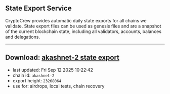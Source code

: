 ## State Export Service
CryptoCrew provides automatic daily state exports for all chains we validate. State export files can be used as genesis files and are a snapshot of the current blockchain state, including all validators, accounts, balances and delegations.

---
**Download: [akashnet-2 state export](https://dl-eu2.ccvalidators.com/SERVICE/akash/akashnet-2_export_23268064.json)**
---

- last updated: Fri Sep 12 2025 10:22:42
- chain id: `akashnet-2`
- export height: `23268064`
- use for: airdrops, local tests, chain recovery
